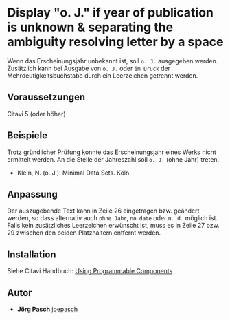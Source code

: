 # Display "o. J." if year of publication is unknown & separating the ambiguity resolving letter by a space

Wenn das Erscheinungsjahr unbekannt ist, soll `o. J.` ausgegeben werden. Zusätzlich kann bei Ausgabe von `o. J.` oder `im Druck` der Mehrdeutigkeitsbuchstabe durch ein Leerzeichen getrennt werden. 

## Voraussetzungen
Citavi 5 (oder höher)

## Beispiele
Trotz gründlicher Prüfung konnte das Erscheinungsjahr eines Werks nicht ermittelt werden. An die Stelle der Jahreszahl soll `o. J.` (ohne Jahr) treten.

- Klein, N. (o. J.): Minimal Data Sets. Köln.

## Anpassung
Der auszugebende Text kann in Zeile 26 eingetragen bzw. geändert werden, so dass alternativ auch `ohne Jahr`, `no date` oder `n. d.` möglich ist.
Falls kein zusätzliches Leerzeichen erwünscht ist, muss es in Zeile 27 bzw. 29 zwischen den beiden Platzhaltern entfernt werden.

## Installation
Siehe Citavi Handbuch: [Using Programmable Components](https://www.citavi.com/programmable_components)

## Autor

* **Jörg Pasch** [joepasch](https://github.com/joepasch)
